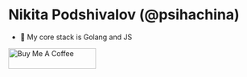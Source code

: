 # Nikita Podshivalov (@psihachina)

- 🔧 My core stack is Golang and JS





<a href="https://www.buymeacoffee.com/psihachina" target="_blank"><img src="https://cdn.buymeacoffee.com/buttons/default-orange.png" alt="Buy Me A Coffee" height="41" width="174"></a>
